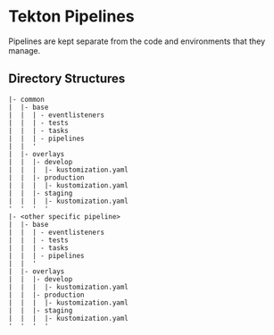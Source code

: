 # Tekton Pipelines

Pipelines are kept separate from the code and environments that they manage.

## Directory Structures

```text
|- common
|  |- base
|  |  | - eventlisteners
|  |  | - tests
|  |  | - tasks
|  |  | - pipelines
|  |  '
|  |- overlays
|  |  |- develop
|  |  |  |- kustomization.yaml
|  |  |- production
|  |  |  |- kustomization.yaml
|  |  |- staging
|  |  |  |- kustomization.yaml
'  '  '  '
|- <other specific pipeline>
|  |- base
|  |  | - eventlisteners
|  |  | - tests
|  |  | - tasks
|  |  | - pipelines
|  |  '
|  |- overlays
|  |  |- develop
|  |  |  |- kustomization.yaml
|  |  |- production
|  |  |  |- kustomization.yaml
|  |  |- staging
|  |  |  |- kustomization.yaml
'  '  '  '
```
